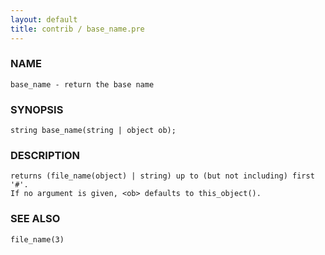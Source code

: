 ```yaml
---
layout: default
title: contrib / base_name.pre
---
```


### NAME

    base_name - return the base name

### SYNOPSIS

    string base_name(string | object ob);

### DESCRIPTION

    returns (file_name(object) | string) up to (but not including) first '#'.
    If no argument is given, <ob> defaults to this_object().

### SEE ALSO

    file_name(3)
